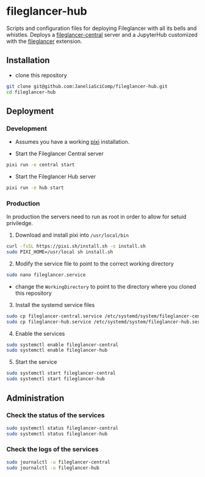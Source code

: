 # fileglancer-hub

Scripts and configuration files for deploying Fileglancer with all its bells and whistles. Deploys a [fileglancer-central](https://github.com/JaneliaSciComp/fileglancer-central) server and a JupyterHub customized with the [fileglancer](https://github.com/JaneliaSciComp/fileglancer) extension.

## Installation

- clone this repository
```bash
git clone git@github.com:JaneliaSciComp/fileglancer-hub.git
cd fileglancer-hub
```

## Deployment

### Development

- Assumes you have a working [pixi](https://pixi.sh) installation.

- Start the Fileglancer Central server
```bash
pixi run -e central start
```

- Start the Fileglancer Hub server
```bash
pixi run -e hub start
```

### Production

In production the servers need to run as root in order to allow for setuid priviledge. 

1. Download and install pixi into `/usr/local/bin`
```bash
curl -fsSL https://pixi.sh/install.sh -o install.sh
sudo PIXI_HOME=/usr/local sh install.sh
```

2. Modify the service file to point to the correct working directory
```bash
sudo nano fileglancer.service
```
- change the `WorkingDirectory` to point to the directory where you cloned this repository

3. Install the systemd service files
```bash
sudo cp fileglancer-central.service /etc/systemd/system/fileglancer-central.service
sudo cp fileglancer-hub.service /etc/systemd/system/fileglancer-hub.service
```
4. Enable the services
```bash
sudo systemctl enable fileglancer-central
sudo systemctl enable fileglancer-hub
```
5. Start the service
```bash
sudo systemctl start fileglancer-central
sudo systemctl start fileglancer-hub
```

## Administration

### Check the status of the services
```bash
sudo systemctl status fileglancer-central
sudo systemctl status fileglancer-hub
```

### Check the logs of the services
```bash
sudo journalctl -u fileglancer-central
sudo journalctl -u fileglancer-hub
```
